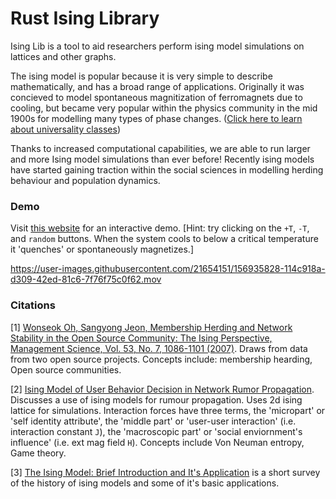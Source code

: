 # Rust Ising Library

Ising Lib is a tool to aid researchers perform ising model simulations on lattices and other graphs. 

The ising model is popular because it is very simple to describe mathematically, and has a broad range of applications. Originally it was concieved to model spontaneous magnitization of ferromagnets due to cooling, but became very popular within the physics community in the mid 1900s for modelling many types of phase changes. ([Click here to learn about universality classes](https://www.wikiwand.com/en/Phase_transition#/Critical_exponents_and_universality_classes))

Thanks to increased computational capabilities, we are able to run larger and more Ising model simulations than ever before! Recently ising models have started gaining traction within the social sciences in modelling herding behaviour and population dynamics. 


### Demo 

Visit [this website](https://ising-2d-lattice.netlify.app/) for an interactive demo. [Hint: try clicking on the `+T`, `-T`, and `random` buttons. When the system cools to below a critical temperature it 'quenches' or spontaneously magnetizes.]

https://user-images.githubusercontent.com/21654151/156935828-114c918a-d309-42ed-81c6-7f76f75c0f62.mov


### Citations

[1] [Wonseok Oh,  Sangyong Jeon, Membership Herding and Network Stability in the Open Source Community: The Ising Perspective, Management Science, Vol. 53, No. 7, 1086-1101 (2007)](https://www.jstor.org/stable/20122271). Draws from data from two open source projects. Concepts include: membership hearding, Open source communities. 

[2] [Ising Model of User Behavior Decision in Network Rumor Propagation](https://www.hindawi.com/journals/ddns/2018/5207475/). Discusses a use of ising models for rumour propagation. Uses 2d ising lattice for simulations. Interaction forces have three terms, the 'micropart' or 'self identity attribute', the 'middle part' or 'user-user interaction' (i.e. interaction constant `J`), the 'macroscopic part' or 'social enviornment's influence' (i.e. ext mag field `H`). Concepts include Von Neuman entropy, Game theory. 

[3] [The Ising Model: Brief Introduction and It's Application](https://www.intechopen.com/chapters/71210) is a short survey of the history of ising models and some of it's basic applications. 



